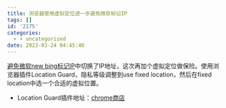 ```yaml
---
title: 浏览器使用虚拟定位进一步避免微软标记IP
tags: []
id: '2175'
categories:
  - - uncategorized
date: 2023-03-24 04:45:40
---
```


[避免微软new bing标记IP](https://occdn.limour.top/2645.html)中切换了IP地址，这次再加个虚拟定位做保险。使用浏览器插件Location Guard，隐私等级调整到use fixed location，然后在fixed location中选一个合适的虚拟位置。

*   Location Guard插件地址：[chrome商店](https://chrome.google.com/webstore/detail/location-guard/cfohepagpmnodfdmjliccbbigdkfcgia)